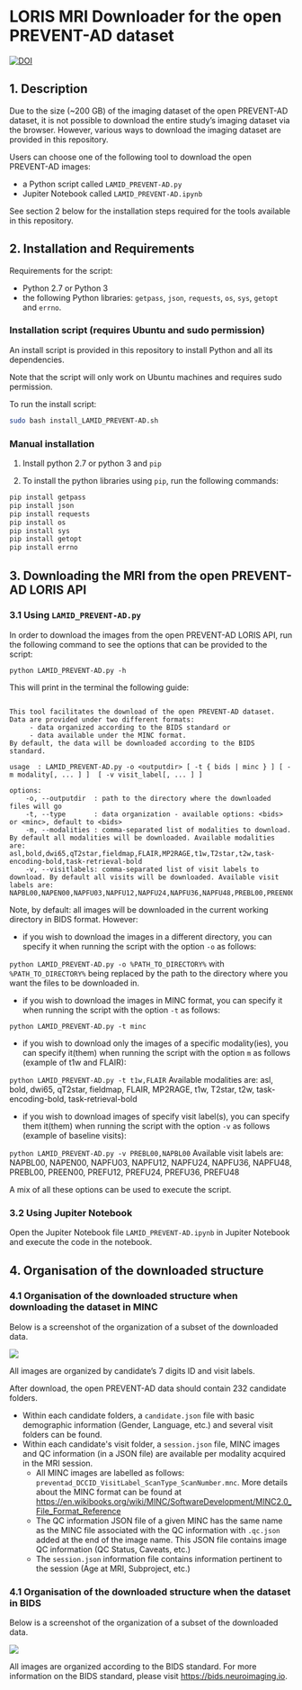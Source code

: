# LORIS MRI Downloader for the open PREVENT-AD dataset
[![DOI](https://zenodo.org/badge/183080104.svg)](https://zenodo.org/badge/latestdoi/183080104)

## 1. Description

Due to the size (~200 GB) of the imaging dataset of the open PREVENT-AD dataset, 
it is not possible to download the entire study’s imaging dataset via the browser. 
However, various ways to download the imaging dataset are provided in this repository. 
 
Users can choose one of the following tool to download the open PREVENT-AD images:
  - a Python script called `LAMID_PREVENT-AD.py`
  - Jupiter Notebook called `LAMID_PREVENT-AD.ipynb` 

See section 2 below for the installation steps required for the tools available in 
this repository.

## 2. Installation and Requirements

Requirements for the script:
- Python 2.7 or Python 3
- the following Python libraries: `getpass`, `json`, `requests`, `os`, `sys`, `getopt`
and `errno`. 

### Installation script (requires Ubuntu and sudo permission)

An install script is provided in this repository to install Python and all its dependencies.

Note that the script will only work on Ubuntu machines and requires sudo permission.

To run the install script:
```bash
sudo bash install_LAMID_PREVENT-AD.sh
```

### Manual installation

1. Install python 2.7 or python 3 and `pip`

2. To install the python libraries using `pip`, run the following commands:

```bash
pip install getpass
pip install json
pip install requests
pip install os
pip install sys
pip install getopt
pip install errno
```


## 3. Downloading the MRI from the open PREVENT-AD LORIS API

### 3.1 Using `LAMID_PREVENT-AD.py`

In order to download the images from the open PREVENT-AD LORIS API, run the following
command to see the options that can be provided to the script:

`python LAMID_PREVENT-AD.py -h`

This will print in the terminal the following guide:

```

This tool facilitates the download of the open PREVENT-AD dataset. Data are provided under two different formats:
	 - data organized according to the BIDS standard or 
	 - data available under the MINC format.
By default, the data will be downloaded according to the BIDS standard.

usage  : LAMID_PREVENT-AD.py -o <outputdir> [ -t { bids | minc } ] [ -m modality[, ... ] ]  [ -v visit_label[, ... ] ] 

options: 
	-o, --outputdir  : path to the directory where the downloaded files will go 
	-t, --type       : data organization - available options: <bids> or <minc>, default to <bids>
	-m, --modalities : comma-separated list of modalities to download. By default all modalities will be downloaded. Available modalities are: asl,bold,dwi65,qT2star,fieldmap,FLAIR,MP2RAGE,t1w,T2star,t2w,task-encoding-bold,task-retrieval-bold
	-v, --visitlabels: comma-separated list of visit labels to download. By default all visits will be downloaded. Available visit labels are: NAPBL00,NAPEN00,NAPFU03,NAPFU12,NAPFU24,NAPFU36,NAPFU48,PREBL00,PREEN00,PREFU12,PREFU24,PREFU36,PREFU48

```

Note, by default: all images will be downloaded in the current working directory in BIDS format. 
However:
  - if you wish to download the images in a different directory, you can specify it when 
  running the script with the option `-o` as follows: 
  
  `python LAMID_PREVENT-AD.py -o %PATH_TO_DIRECTORY%` with `%PATH_TO_DIRECTORY%` being replaced 
  by the path to the directory where you want the files to be downloaded in.
  
  - if you wish to download the images in MINC format, you can specify it when running the script
  with the option `-t` as follows: 
  
  `python LAMID_PREVENT-AD.py -t minc`
  
  - if you wish to download only the images of a specific modality(ies), you can specify it(them) when running
  the script with the option `m` as follows (example of t1w and FLAIR): 
  
  `python LAMID_PREVENT-AD.py -t t1w,FLAIR`
  Available modalities are: asl, bold, dwi65, qT2star, fieldmap, FLAIR, MP2RAGE, t1w, T2star, t2w, 
  task-encoding-bold, task-retrieval-bold
  
  - if you wish to download images of specify visit label(s), you can specify them it(them) when running
  the script with the option `-v` as follows (example of baseline visits): 
  
  `python LAMID_PREVENT-AD.py -v PREBL00,NAPBL00`
  Available visit labels are: NAPBL00, NAPEN00, NAPFU03, NAPFU12, NAPFU24, NAPFU36, NAPFU48, 
  PREBL00, PREEN00, PREFU12, PREFU24, PREFU36, PREFU48

A mix of all these options can be used to execute the script.


### 3.2 Using Jupiter Notebook

Open the Jupiter Notebook file `LAMID_PREVENT-AD.ipynb` in Jupiter
Notebook and execute the code in the notebook.



## 4. Organisation of the downloaded structure

### 4.1 Organisation of the downloaded structure when downloading the dataset in MINC

Below is a screenshot of the organization of a subset of the downloaded data.

![](images/data_organization_minc.png)

All images are organized by candidate’s 7 digits ID and visit labels. 

After download, the open PREVENT-AD data should contain 232 candidate folders. 
* Within each candidate folders, a `candidate.json` file with basic demographic 
information (Gender, Language, etc.) and several visit folders can be found.
* Within each candidate's visit folder, a `session.json` file, MINC images and 
QC information (in a JSON file) are available per modality acquired in the MRI session. 
  * All MINC images are labelled as follows: `preventad_DCCID_VisitLabel_ScanType_ScanNumber.mnc`.
    More details about the MINC format can be found at 
    https://en.wikibooks.org/wiki/MINC/SoftwareDevelopment/MINC2.0_File_Format_Reference 
  * The QC information JSON file of a given MINC has the same name as the MINC file 
    associated with the QC information with `.qc.json` added at the end of the image name. 
    This JSON file contains image QC information (QC Status, Caveats, etc.)
  * The `session.json` information file contains information pertinent to the session 
    (Age at MRI, Subproject, etc.)

### 4.1 Organisation of the downloaded structure when the dataset in BIDS

Below is a screenshot of the organization of a subset of the downloaded data.

![](images/data_organization_bids.png)

All images are organized according to the BIDS standard. For more information
on the BIDS standard, please visit https://bids.neuroimaging.io.

